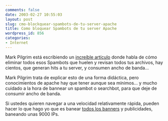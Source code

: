 ```yaml
---
comments: false
date: 2003-02-27 10:55:03
layout: post
slug: cmo-blockquear-spambots-de-tu-server-apache
title: Como bloquear Spambots de tu server Apache
wordpress_id: 856
categories:
- Internet
---
```


Mark Pilgrim está escribiendo un [increíble artículo](http://diveintomark.org/archives/2003/02/26/how_to_block_spambots_ban_spybots_and_tell_unwanted_robots_to_go_to_hell.html) donde habla de cómo eliminar todos esos Spambots que huelen y revisan todos tus archivos, hay cientos, que generan hits a tu server, y consumen ancho de banda…





Mark Pilgrim trata de explicar esto de una forma didáctica, pero conocimientos de apache hay que tener aunque sea mínimos…  y mucho cuidado a la hora de bannear un spambot o searchbot, para que deje de consumir ancho de banda.





Si ustedes quieren navegar a una velocidad relativamente rápida, pueden hacer lo que hago yo que es banear [todos los banners](http://www.minid.net/2001/12/04/host-files/) y publicidades, baneando unas 9000 IPs.




 
